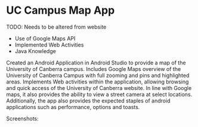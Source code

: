 # UC Campus Map App

TODO: Needs to be altered from website

- Use of Google Maps API
- Implemented Web Activities
- Java Knowledge

Created an Android Application in Android Studio to provide a map of the University of Canberra campus. Includes Google Maps overview of the University of Canberra Campus with full zooming and pins and highlighted areas. Implements Web activities within the application, allowing browsing and quick access of the University of Canberra website. In line with Google maps, it also provides the ability to view a street camera at select locations. Additionally, the app also provides the expected staples of android applications such as performance, options and toasts.

Screenshots:
